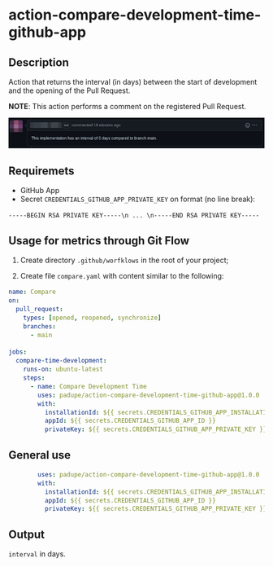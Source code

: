 # action-compare-development-time-github-app

## Description

Action that returns the interval (in days) between the start of development and the opening of the Pull Request.

**NOTE**: This action performs a comment on the registered Pull Request.

![Example Comment](./assets/comment-example.jpeg)

## Requiremets

- GitHub App
- Secret `CREDENTIALS_GITHUB_APP_PRIVATE_KEY` on format (no line break):

`-----BEGIN RSA PRIVATE KEY-----\n ... \n-----END RSA PRIVATE KEY-----`

## Usage for metrics through Git Flow

1. Create directory `.github/worfklows` in the root of your project;

2. Create file `compare.yaml` with content similar to the following:

```yaml
name: Compare
on:
  pull_request:
    types: [opened, reopened, synchronize]
    branches:
      - main
    
jobs:
  compare-time-development:
    runs-on: ubuntu-latest
    steps:
      - name: Compare Development Time
        uses: padupe/action-compare-development-time-github-app@1.0.0
        with:
          installationId: ${{ secrets.CREDENTIALS_GITHUB_APP_INSTALLATION_ID }}
          appId: ${{ secrets.CREDENTIALS_GITHUB_APP_ID }}
          privateKey: ${{ secrets.CREDENTIALS_GITHUB_APP_PRIVATE_KEY }}
```

## General use

```yaml
        uses: padupe/action-compare-development-time-github-app@1.0.0
        with:
          installationId: ${{ secrets.CREDENTIALS_GITHUB_APP_INSTALLATION_ID }}
          appId: ${{ secrets.CREDENTIALS_GITHUB_APP_ID }}
          privateKey: ${{ secrets.CREDENTIALS_GITHUB_APP_PRIVATE_KEY }}
```

## Output

`interval` in days.